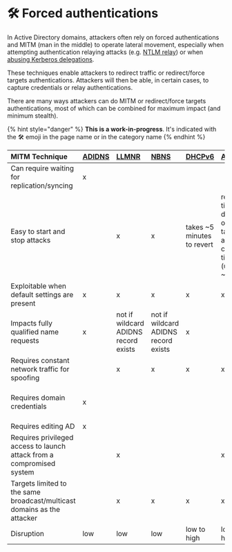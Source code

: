 # 🛠️ Forced authentications

In Active Directory domains, attackers often rely on forced authentications and MITM \(man in the middle\) to operate lateral movement, especially when attempting authentication relaying attacks \(e.g. [NTLM relay](../abusing-lm-and-ntlm/relay.md)\) or when [abusing Kerberos delegations](../abusing-kerberos/delegations.md).

These techniques enable attackers to redirect traffic or redirect/force targets authentications. Attackers will then be able, in certain cases, to capture credentials or relay authentications.

There are many ways attackers can do MITM or redirect/force targets authentications, most of which can be combined for maximum impact \(and minimum stealth\).

{% hint style="danger" %}
**This is a work-in-progress**. It's indicated with the 🛠️ emoji in the page name or in the category name
{% endhint %}

| MITM Technique | [ADIDNS](adidns-spoofing.md) | [LLMNR](llmnr-nbtns-mdns.md) | [NBNS](../../recon/nbt-ns.md) | [DHCPv6](dhcpv6-dns-poisoning.md) | [ARP](arp-poisoning.md) | [PrinterBug](printer-bug-ms-rprn-abuse.md) | [PrivExchange](privexchange-pushsubscription-abuse.md) |
| :--- | :--- | :--- | :--- | :--- | :--- | :--- | :--- |
| Can require waiting for replication/syncing | x |  |  |  |  |  |  |
| Easy to start and stop attacks |  | x | x | takes ~5 minutes to revert | revert time depends on targets arp cache timeout \(usually ~60 sec | x | x |
| Exploitable when default settings are present | x | x | x | x | x | x | up to 2019 |
| Impacts fully qualified name requests | x | not if wildcard ADIDNS record exists | not if wildcard ADIDNS record exists | x |  |  |  |
| Requires constant network traffic for spoofing |  | x | x | x | x |  |  |
| Requires domain credentials | x |  |  |  |  | x | requires emails-capable account |
| Requires editing AD | x |  |  |  |  |  |  |
| Requires privileged access to launch attack from a compromised system |  | x |  |  | x |  |  |
| Targets limited to the same broadcast/multicast domains as the attacker |  | x | x | x | x | x | x |
| Disruption | low | low | low | low to high | low to high | none | none |

